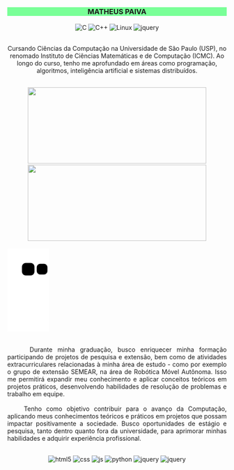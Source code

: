 ##

<div style="background:#79FF97; width:100%">
  <h3 align="center">MATHEUS PAIVA</h3>
</div>
<div style="display: inline_block" align="center">
  <img align="center" alt="C" src="https://img.shields.io/badge/C-151515?style=for-the-badge&logo=c&logoColor=79FF97" />
  <img align="center" alt="C++" src="https://img.shields.io/badge/C%2B%2B-151515?style=for-the-badge&logo=c%2B%2B&logoColor=79FF97" />
  <img align="center" alt="Linux" src="https://img.shields.io/badge/Linux-000?style=for-the-badge&logo=linux&logoColor=79FF97" />
  <img align="center" alt="jquery" src="https://img.shields.io/badge/Python-151515?style=for-the-badge&logo=python&logoColor=79FF97" />
</div>
<br>
<p align="center">Cursando Ciências da Computação na Universidade de São Paulo (USP), no renomado Instituto de Ciências Matemáticas e de Computação (ICMC). Ao longo do curso, tenho me aprofundado em áreas como programação, algoritmos, inteligência artificial e sistemas distribuídos.</p>

##

<div style="display: inline_block" align="center">
  <a href="https://github.com/MatheusPaivaa" style="display:block">
    <img height="175em" width="410em" margin="8em" src="https://github-readme-stats.vercel.app/api?username=MatheusPaivaa&show_icons=true&theme=dark&include_all_commits=true&count_private=true"/>
    <img height="175em" width="410em" src="http://github-readme-streak-stats.herokuapp.com?user=MatheusPaivaa&theme=dark&hide_border=true&date_format=M%20j%5B%2C%20Y%5D&ring=79FF97&fire=79FF97&currStreakLabel=79FF97&background=151515"/>
  </a>
</div>

![Snake animation](https://github.com/MatheusPaivaa/MatheusPaivaa/blob/output/github-contribution-grid-snake.svg)

##

<p align="justify"> &emsp; &emsp; Durante minha graduação, busco enriquecer minha formação participando de projetos de pesquisa e extensão, bem como de atividades extracurriculares relacionadas à minha área de estudo - como por exemplo o grupo de extensão SEMEAR, na área de Robótica Móvel Autônoma. Isso me permitirá expandir meu conhecimento e aplicar conceitos teóricos em projetos práticos, desenvolvendo habilidades de resolução de problemas e trabalho em equipe.<br><br>
&emsp; &emsp;Tenho como objetivo contribuir para o avanço da Computação, aplicando meus conhecimentos teóricos e práticos em projetos que possam impactar positivamente a sociedade. Busco oportunidades de estágio e pesquisa, tanto dentro quanto fora da universidade, para aprimorar minhas habilidades e adquirir experiência profissional.
</p>

##

<div style="display: inline_block" align="center">
  <img align="center" alt="html5" src="https://img.shields.io/badge/HTML5-151515?style=for-the-badge&logo=html5&logoColor=79FF97" />
  <img align="center" alt="css" src="https://img.shields.io/badge/CSS3-151515?style=for-the-badge&logo=css3&logoColor=79FF97" />
  <img align="center" alt="js" src="https://img.shields.io/badge/JavaScript-151515?style=for-the-badge&logo=javascript&logoColor=79FF97" />
  <img align="center" alt="python" src="https://img.shields.io/badge/jQuery-151515?style=for-the-badge&logo=jquery&logoColor=79FF97" />
  <img align="center" alt="jquery" src="https://img.shields.io/badge/Python-151515?style=for-the-badge&logo=python&logoColor=79FF97" />
  <img align="center" alt="jquery" src="https://img.shields.io/badge/C%23-151515?style=for-the-badge&logo=c-sharp&logoColor=79FF97" />
</div>
